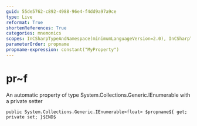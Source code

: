 ```yaml
---
guid: 55de5762-c892-4988-96e4-f4dd9a97a9ce
type: Live
reformat: True
shortenReferences: True
categories: mnemonics
scopes: InCSharpTypeAndNamespace(minimumLanguageVersion=2.0), InCSharpTypeMember(minimumLanguageVersion=2.0)
parameterOrder: propname
propname-expression: constant("MyProperty")
---
```


# pr~f

An automatic property of type System.Collections.Generic.IEnumerable<float> with a private setter

```
public System.Collections.Generic.IEnumerable<float> $propname${ get; private set; }$END$
```
